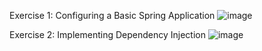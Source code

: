 Exercise 1: Configuring a Basic Spring Application
![image](https://github.com/user-attachments/assets/75075762-e0f8-42bd-af5b-7c2c8fad2cb3)

Exercise 2: Implementing Dependency Injection
![image](https://github.com/user-attachments/assets/98e98466-19f0-469c-a30f-f3685bf4c961)

